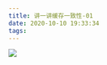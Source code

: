```yaml
---
title: 讲一讲缓存一致性-01
date: 2020-10-10 19:33:34
tags:
---
```


![](/Users/didi/Documents/clipboard_image_1593674528217.png)